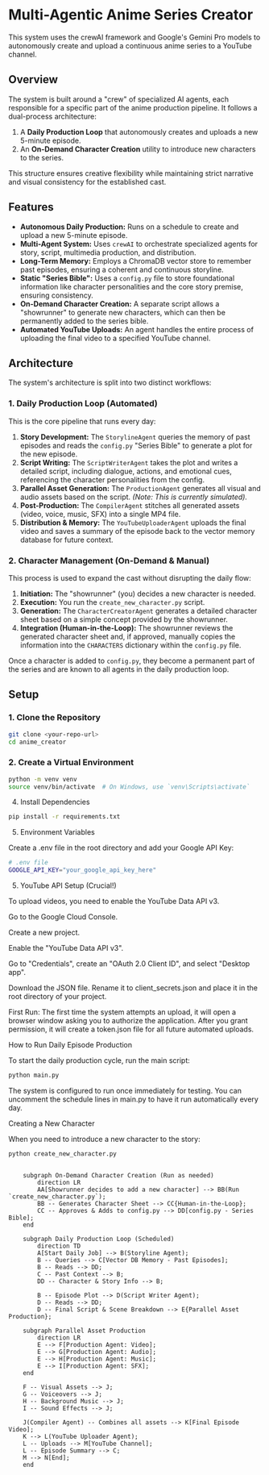 
# Multi-Agentic Anime Series Creator

This system uses the crewAI framework and Google's Gemini Pro models to autonomously create and upload a continuous anime series to a YouTube channel.

## Overview

The system is built around a "crew" of specialized AI agents, each responsible for a specific part of the anime production pipeline. It follows a dual-process architecture:
1.  A **Daily Production Loop** that autonomously creates and uploads a new 5-minute episode.
2.  An **On-Demand Character Creation** utility to introduce new characters to the series.

This structure ensures creative flexibility while maintaining strict narrative and visual consistency for the established cast.

## Features

- **Autonomous Daily Production:** Runs on a schedule to create and upload a new 5-minute episode.
- **Multi-Agent System:** Uses `crewAI` to orchestrate specialized agents for story, script, multimedia production, and distribution.
- **Long-Term Memory:** Employs a ChromaDB vector store to remember past episodes, ensuring a coherent and continuous storyline.
- **Static "Series Bible":** Uses a `config.py` file to store foundational information like character personalities and the core story premise, ensuring consistency.
- **On-Demand Character Creation:** A separate script allows a "showrunner" to generate new characters, which can then be permanently added to the series bible.
- **Automated YouTube Uploads:** An agent handles the entire process of uploading the final video to a specified YouTube channel.

## Architecture

The system's architecture is split into two distinct workflows:

### 1. Daily Production Loop (Automated)

This is the core pipeline that runs every day:

1.  **Story Development:** The `StorylineAgent` queries the memory of past episodes and reads the `config.py` "Series Bible" to generate a plot for the new episode.
2.  **Script Writing:** The `ScriptWriterAgent` takes the plot and writes a detailed script, including dialogue, actions, and emotional cues, referencing the character personalities from the config.
3.  **Parallel Asset Generation:** The `ProductionAgent` generates all visual and audio assets based on the script. *(Note: This is currently simulated).*
4.  **Post-Production:** The `CompilerAgent` stitches all generated assets (video, voice, music, SFX) into a single MP4 file.
5.  **Distribution & Memory:** The `YouTubeUploaderAgent` uploads the final video and saves a summary of the episode back to the vector memory database for future context.

### 2. Character Management (On-Demand & Manual)

This process is used to expand the cast without disrupting the daily flow:

1.  **Initiation:** The "showrunner" (you) decides a new character is needed.
2.  **Execution:** You run the `create_new_character.py` script.
3.  **Generation:** The `CharacterCreatorAgent` generates a detailed character sheet based on a simple concept provided by the showrunner.
4.  **Integration (Human-in-the-Loop):** The showrunner reviews the generated character sheet and, if approved, manually copies the information into the `CHARACTERS` dictionary within the `config.py` file.

Once a character is added to `config.py`, they become a permanent part of the series and are known to all agents in the daily production loop.

## Setup

### 1. Clone the Repository

```bash
git clone <your-repo-url>
cd anime_creator
```

### 2. Create a Virtual Environment
```bash
python -m venv venv
source venv/bin/activate  # On Windows, use `venv\Scripts\activate`
```



4. Install Dependencies
```bash
pip install -r requirements.txt
```

5. Environment Variables

Create a .env file in the root directory and add your Google API Key:

```bash
# .env file
GOOGLE_API_KEY="your_google_api_key_here"
```
5. YouTube API Setup (Crucial!)

To upload videos, you need to enable the YouTube Data API v3.

Go to the Google Cloud Console.

Create a new project.

Enable the "YouTube Data API v3".

Go to "Credentials", create an "OAuth 2.0 Client ID", and select "Desktop app".

Download the JSON file. Rename it to client_secrets.json and place it in the root directory of your project.

First Run: The first time the system attempts an upload, it will open a browser window asking you to authorize the application. After you grant permission, it will create a token.json file for all future automated uploads.

How to Run
Daily Episode Production

To start the daily production cycle, run the main script:
```bash
python main.py
```


The system is configured to run once immediately for testing. You can uncomment the schedule lines in main.py to have it run automatically every day.

Creating a New Character

When you need to introduce a new character to the story:

```bash
python create_new_character.py
```



```graph TD
    
    subgraph On-Demand Character Creation (Run as needed)
        direction LR
        AA[Showrunner decides to add a new character] --> BB(Run `create_new_character.py`);
        BB -- Generates Character Sheet --> CC{Human-in-the-Loop};
        CC -- Approves & Adds to config.py --> DD[config.py - Series Bible];
    end

    subgraph Daily Production Loop (Scheduled)
        direction TD
        A[Start Daily Job] --> B(Storyline Agent);
        B -- Queries --> C[Vector DB Memory - Past Episodes];
        B -- Reads --> DD;
        C -- Past Context --> B;
        DD -- Character & Story Info --> B;
        
        B -- Episode Plot --> D(Script Writer Agent);
        D -- Reads --> DD;
        D -- Final Script & Scene Breakdown --> E{Parallel Asset Production};

    subgraph Parallel Asset Production
        direction LR
        E --> F[Production Agent: Video];
        E --> G[Production Agent: Audio];
        E --> H[Production Agent: Music];
        E --> I[Production Agent: SFX];
    end

    F -- Visual Assets --> J;
    G -- Voiceovers --> J;
    H -- Background Music --> J;
    I -- Sound Effects --> J;
    
    J(Compiler Agent) -- Combines all assets --> K[Final Episode Video];
    K --> L(YouTube Uploader Agent);
    L -- Uploads --> M[YouTube Channel];
    L -- Episode Summary --> C;
    M --> N[End];
    end
```




